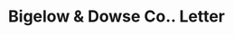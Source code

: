 ---
doi: 10.7916/D8N59ZD1
date_other: '1915'
date_other_textual: '1915'
form: correspondence
genre:
- Letters (correspondence)
name:
- Bigelow & Dowse Co.
object_in_context_url: https://biggert.cul.columbia.edu/items/view/ave_biggert_00333
subject_hierarchical_geographic:
- Boston, Massachusetts, United States
subject_name:
- Bigelow & Dowse Co.
title: Bigelow & Dowse Co.. Letter
sort_title: Bigelow & Dowse Co.. Letter
call_number: ave_biggert_00333
coordinates:
- 42.35805555555556,-71.06361111111111
pid: ave_biggert_00333
identifiers: ave_biggert_00333
canvas_id: ldpd:395607
permalink: "/items/ave_biggert_00333/"
layout: iiif-image-page
---